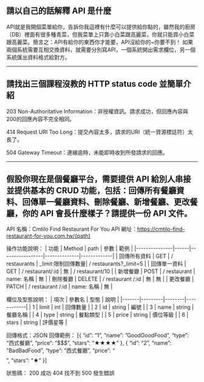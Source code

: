 ## 請以自己的話解釋 API 是什麼

API就是我開個菜單給你，告訴你我這裡有什麼可以提供給你點的，雖然我的廚房（DB）裡面有很多種青菜，但我菜單上只賣小白菜跟高麗菜，你就只能買小白菜跟高麗菜。簡言之：API有給你的東西你才能要，API沒給你的~你要不到！
如果兩個系統需要互相交換資料，就需要分別寫API，一個系統開出需求欄位，另一個系統匯出資料格式給對方。


---
## 請找出三個課程沒教的 HTTP status code 並簡單介紹

203 Non-Authoritative Information：非授權資訊。請求成功，但回應內容與200的回應內容不完全相同。

414 Request URI Too Long：提交內容太多，請求的URI（統一資源標誌符）太長了。

504 Gateway Timeout：連線逾時，未能即時收到所發請求的回應。


---
## 假設你現在是個餐廳平台，需要提供 API 給別人串接並提供基本的 CRUD 功能，包括：回傳所有餐廳資料、回傳單一餐廳資料、刪除餐廳、新增餐廳、更改餐廳，你的 API 會長什麼樣子？請提供一份 API 文件。

API 名稱：Cmtilo Find Restaurant For You
API 網址：https://cmtilo-find-restaurant-for-you.com.tw/{path}

操作功能說明：
| 功能           | Method | path                  | 參數       | 範例      |
|---------------|------|-----------------|--------------|-------------|
| 回傳所有資料 | GET  | / restaurants    | _limit:限制回傳數量| / restaurants?_limit=5 |
| 回傳單一資料 | GET   | / restaurant/:id | 無         | / restaurant/10 |
| 新增餐廳     | POST    | / restaurant        | name: 名稱 | 無  |
| 刪除餐廳     | DELETE | / restaurant /:id | 無                 | 無  |
| 更改餐廳     | PATCH  | / restaurant /:id | name: 名稱 | 無 |

欄位及型態說明：
| 項次 | 參數名 | 型態 | 說明      |
|-------|---------|--------|------------|
| 1    | limit    | int   | 回傳數量  |
| 2    | id      | string | 編號      |
| 3    | name   | string | 餐廳名稱  |
| 4    | type    | string | 餐點類型  |
| 5    | price    | string | 價位等級  |
| 6    | stars    | string | 評價星等  |

回傳格式：JSON
回傳範例：
[{
  “id”: “1”,
  “name”: ”GoodGoodFood”,
  “type”: “西式餐廳”,
  “price”: “$$$”,
  “stars”: “★★★★” 
},
{
  “id”: “2”,
  “name”: ”BadBadFood”,
  “type”: “西式餐廳”,
  “price”: “$$$$”,
  “stars”: “★” 
}]

狀態碼：
200 成功
404 找不到
500 發生錯誤

